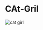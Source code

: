 # CAt-Gril
<img src="https://i.pinimg.com/736x/20/c7/8a/20c78afdb4ba5424bedc01df48fbce6e.jpg" alt="cat girl" title="i really adore cat-girls, especilly their feet">
